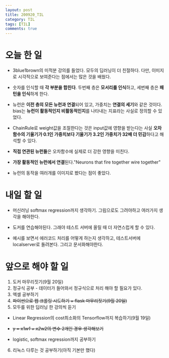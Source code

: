 ```yaml
---
layout: post
title: 200920_TIL
category: TIL
tags: [TIL]
comments: true
---
```


# 오늘 한 일

- 3blue1brown의 미적분 강의를 들었다. 모두의 딥러닝이 더 친절하다. 다만, 이미지로 시각적으로 보여준다는 점에서는 많은 것을 배웠다. 

- 숫자를 인식할 때 **각 부분을 합친다**. 두번째 층은 **모서리를 인식**하고, 세번째 층은 **패턴을 인식**하게 한다.


- 뉴런은 **이전 층의 모든 뉴런과 연결**되어 있고, 가중치는 **연결의 세기**와 같은 것이다. bias는 **뉴런이 활동적인지 비활동적인지**를 나타내는 지표라는 사실로 정의할 수 있었다.

- ChainRule로 weight값을 조절한다는 것은 input값에 영향을 받는다는 사실 **오차함수의 기울기가 0.1인 가중치보다 기울기가 3.2인 가중치가 32배 더 민감**하다고 해석할 수 있다.

- **직접 연관된 뉴런들**은 오차함수에 실제로 더 강한 영향을 미친다.

- **가장 활동적인 뉴런에서 연결**된다."Neurons that fire together wire together"

- 뉴런의 동작을 여러개를 이미지로 봤다는 점이 좋았다. 

# 내일 할 일

- 머신러닝 softmax regression까지 생각하기. 그림으로도 그려야하고 여러가지 생각을 해야한다.

- 도커를 연습해야된다. 그래야 테스트 서버에 올릴 때 더 자연스럽게 할 수 있다.

- 예시를 보면서 에러코드 처리를 어떻게 하는지 생각하고, 테스트서버에 localserver로 돌려본다. 그리고 문서화해야한다.

# 앞으로 해야 할 일

1. 도커 마무리짓기(9월 20일)
2. 정규식 공부 - 데이터가 들어와서 정규식으로 처리 해야 할 필요가 있다.
3. 엑셀 공부하기
4. ~~파이썬으로 웹 크롤링 시도하기 + flask 마무리짓기(9월 20일)~~
5. 모두를 위한 딥러닝 한 강의씩 듣기

- Linear Regression의 cost최소화의 Tensorflow까지 복습하기(9월 19일)

- ~~y = x1*w1 + x2*w2의 변수 2개인 경우 생각해보기~~

- logistic, softmax regression까지 공부하기

6. 리눅스 다루는 것 공부하기(아직 기본만 했다)


